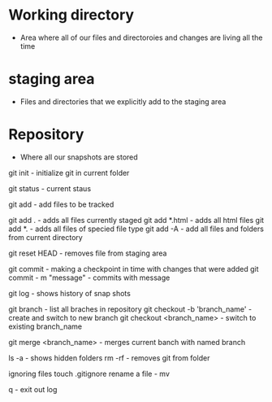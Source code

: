 # Working directory
- Area where all of our files and directoroies and changes are living all the time


# staging area
- Files and directories that we explicitly add to the staging area

# Repository
- Where all our snapshots are stored
 


git init   - initialize git in current folder

git status   - current staus

git add   - add files to be tracked

git add .   - adds all files currently staged
git add *.html   - adds all html files
git add *.<filetype>   - adds all files of specied file type
git add -A   - add all files and folders from current directory

git reset HEAD <file>   - removes file from staging area

git commit   - making a checkpoint in time with changes that were added
git commit - m "message"   - commits with message

git log   - shows history of snap shots

git branch   - list all braches in repository
git checkout -b 'branch_name'   - create and switch to new branch
git checkout <branch_name>   - switch to existing branch_name

git merge <branch_name>   - merges current banch with named branch

ls -a - shows hidden folders
rm -rf - removes git from folder

ignoring files
touch .gitignore
rename a file  - mv <oldfilename> <newfilename>

q   - exit out log